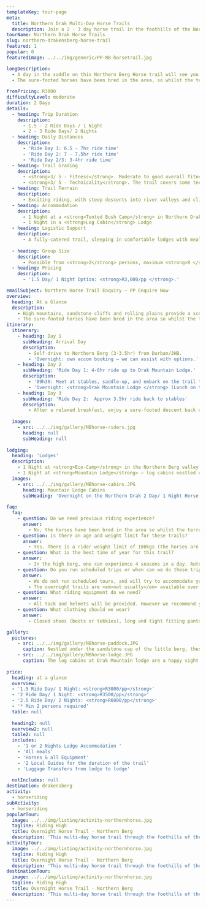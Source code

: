 ```yaml
---
templateKey: tour-page
meta:
  title: Northern Drak Multi-Day Horse Trails 
  description: Join a 2 - 3 day horse trail in the foothills of the Northern Drakensberg.  Previous riding experience is not essential as the sure footed horses lead the way. Bed down in comfy lodges overnight. 
tourName: Northern Drak Horse Trails
slug: northern-drakensberg-horse-trail
featured: 1
popular: 0
featuredImage: ../../img/generic/PP-NB-horsetrail.jpg

longDescription:
  - A day in the saddle on this Northern Berg Horse trail will see you traversing mountain ridges, forging crisp streams and galloping along wide open plains; whilst overnighting in the comfort of a mountain lodge at night. 
  - The sure-footed horses have been bred in the area, so whilst the terrain may be technical, you are on experienced footing. This overnight trail in stunning mountain surrounds is a pioneer adventure suited to both novice and experienced riders.
  
fromPricing: R3000
difficultyLevel: moderate
duration: 2 Days
details:
  - heading: Trip Duration
    description:
      - 1.5 - 2 Ride Days / 1 Night
      - 2 - 3 Ride Days/ 2 Nights
  - heading: Daily Distances
    description:
      - 'Ride Day 1: 6.5 - 7hr ride time'
      - 'Ride Day 2: 7 - 7.5hr ride time'
      - 'Ride Day 2/3: 3-4hr ride time'
  - heading: Trail Grading
    description:
      - <strong>3/ 5 - Fitness</strong>. Moderate to good overall fitness and endurance needed, but previous horse-riding experience not <em>essential</em>.
      - <strong>3/ 5 - Technicality</strong>. The trail covers some technical riding, but you can trust in the sure-footed horses.
  - heading: Trail Terrain
    description:
      - Exciting riding, with steep descents into river valleys and climbs up ridges.  Steep terrain is punctuated by wide open plains conducive to galloping for the more experienced rider.
  - heading: Accommodation
    description:
      - 1 Night at a <strong>Tented Bush Camp</strong> in Northern Drak Valley
      - 1 Night in a <strong>Log Cabin</strong> Lodge 
  - heading: Logistic Support
    description:
      - A fully-catered trail, sleeping in comfortable lodges with meals and all equipment provided.  
      
  - heading: Group Size
    description:
      - Possible from <strong>2</strong> persons, maximum <strong>8 </strong>persons/group. 
  - heading: Pricing
    description:
      - '1.5 Day/ 1 Night Option: <strong>R3,000/pp </strong>.'

emailSubject: Northern Horse Trail Enquiry – PP Enquire Now
overview:
  heading: At a Glance
  description:
    - High mountains, sandstone cliffs and rolling plains provide a scenic and dramatic backdrop to this Northern Drakensberg multi-day horse trail. A day in the saddle will see you traversing mountain ridges, forging crisp streams and galloping along wide open plains. Guests wishing to include a cultural element in their ride can alter their route to ride through the village,  visiting a local Sangoma, and getting a feel for contemporary rural Zulu life.
    - The sure-footed horses have been bred in the area so whilst the terrain may seem technical, you are on experienced footing. You will overnight in the comfort of mountain lodges, so you get to play cowboy by day... but get to sleep in a real bed by night.
itinerary:
  itinerary:
    - heading: Day 1
      subHeading: Arrival Day
      description:
        - Self-drive to Northern Berg (3-3.5hr) from Durban/JHB.  
        - 'Overnight: own accom booking – we can assist with options.'
    - heading: Day 2
      subHeading: 'Ride Day 1: 4-6hr ride up to Drak Mountain Lodge.'
      description:
        - '09h30: Meet at stables, saddle-up, and embark on the trail traversing river valleys, and climbing up the  ridge line to Drak Mountain Lodge. Luggage transferred by vehicle.' 
        - 'Overnight: <strong>Drak Mountain Lodge </strong> (Lunch on the trail. Dinner at Mountain lodge)'
    - heading: Day 3
      subHeading: 'Ride Day 2:  Approx 3.5hr ride back to stables'
      description:
        - After a relaxed breakfast, enjoy a sure-footed descent back down the valley, returning by midday on the 1.5 day package or mid-afternoon on the 2 day trip. (Breakfast and optional lunch on the trail)
        
  images:
    - src: ../../img/gallery/NBhorse-riders.jpg
      heading: null
      subHeading: null
    
lodging:
  heading: 'Lodges'
  description:
    - 1 Night at <strong>Eco-Camp</strong> in the Northern Berg valley (2 Night trail)
    - 1 Night at <strong>Mountain Lodge</strong> – log cabins nestled under the sandstone cliffs (1 & 2 night trail)
  images:
    - src: ../../img/gallery/NBhorse-cabins.JPG
      heading: Mountain Lodge Cabins
      subHeading: 'Overnight on the Northern Drak 2 Day/ 1 Night Horse Trail'
    
faq:
  faq:
    - question: Do we need previous riding experience?
      answer:
        - No, the horses have been bred in the area so whilst the terrain is fairly technical, you are on experienced footing. However, a good level of endurance and overall physical fitness is required for the 'time in the saddle' - which many people underestimate.
    - question: Is there an age and weight limit for these trails?
      answer:
        - Yes. There is a rider weight limit of 100kgs (the horses are a smaller sturdy breed). Children should be 13yrs or older, unless solid riding experience (preferably multi-day), can be proven. 
    - question: What is the best time of year for this trail?
      answer:
        - In the high berg, one can experience 4 seasons in a day. Autumn (Mar-May) and Spring (mid August - Oct) are some of the best months, but for the most stable weather, winter months (June-July) can be the best – chilly starts but generally warm and dry days with a warm lodge to snuggle down overnight.  Afternoon thunderstorms are most common in the hottest months (Nov-Feb).
    - question: Do you run scheduled trips or when can we do these trips?
      answer:
        - We do not run scheduled tours, and will try to accommodate your date request provided you are a minimum of 2 persons, and as per lodge & guide/horse availability.
        - The overnight trails are <em>not usually</em> available over a <strong>weekend</strong> (Friday or Saturday night), due to the lodges ‘2-night stay’ policy over weekends. But if the weekend is outside of a popular period (i.e. not long weekends or school hols) – we will endeavour to organise it for you.
    - question: What riding equipment do we need? 
      answer:
        - All tack and helmets will be provided. However we recommend you bring along a small daypack that can carry a water-bladder for easy hydration enroute (In summer months you will need to carry at least 1.5l of water). 
    - question: What clothing should we wear?
      answer:
        - Closed shoes (boots or tekkies), long and tight fitting pants (jeans or jodphurs) to prevent chaffe, long sleeve cotton or light wicking top, and sunscreen – NB. The dress code at the overnight lodge is practical casual.   

gallery:
  pictures:
    - src: ../../img/gallery/NBhorse-paddock.JPG
      caption: Nestled under the sandstone cap of the little berg, these horses enjoy green pastures.
    - src: ../../img/gallery/NBhorse-lodge.JPG
      caption: The log cabins at Drak Mountain lodge are a happy sight after a full day in the saddle.
    
price:
  heading: at a glance
  overview:
  - '1.5 Ride Day/ 1 Night: <strong>R3000/pp</strong>'
  - '2 Ride Day/ 1 Night: <strong>R3500/pp</strong>' 
  - '2.5 Ride Day/ 2 Nights: <strong>R6000/pp</strong>'
  - '* Min 2 persons required'  
  table: null
    
  heading2: null
  overview2: null
  table2: null
  includes:
    - '1 or 2 Nights Lodge Accommodation '
    - 'All meals'
    - 'Horses & all Equipment'
    - '2 Local Guides for the duration of the trail'
    - 'Luggage Transfers from lodge to lodge'
    
  notIncludes: null
destination: drakensberg
activity:
  - horseriding
subActivity:
  - horseriding
popularTour:
  image: ../../img/listing/activity-northernhorse.jpg
  tagline: Riding High
  title: Overnight Horse Trail - Northern Berg
  description: 'This multi-day horse trail through the foothills of the Northern Berg, will see you forging mountain streams and galloping wide open plains; as our sure- footed boerperds lead the way. Overnighting in snug lodges with catering and luggage support all provided.'
activityTour:
  image: ../../img/listing/activity-northernhorse.jpg
  tagline: Riding High
  title: Overnight Horse Trail - Northern Berg
  description: 'This multi-day horse trail through the foothills of the Northern Berg, will see you forging mountain streams and galloping wide open plains; as our sure- footed boerperds lead the way. Overnighting in snug lodges with catering and luggage support all provided.'
destinationTour:
  image: ../../img/listing/activity-northernhorse.jpg
  tagline: Riding High
  title: Overnight Horse Trail - Northern Berg
  description: 'This multi-day horse trail through the foothills of the Northern Berg, will see you forging mountain streams and galloping wide open plains; as our sure- footed boerperds lead the way. Overnighting in snug lodges with catering and luggage support all provided.'
---
```

